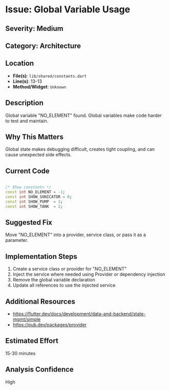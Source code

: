 # Issue: Global Variable Usage

## Severity: Medium

## Category: Architecture

## Location
- **File(s)**: `lib/shared/constants.dart`
- **Line(s)**: 13-13
- **Method/Widget**: `Unknown`

## Description
Global variable "NO_ELEMENT" found. Global variables make code harder to test and maintain.

## Why This Matters
Global state makes debugging difficult, creates tight coupling, and can cause unexpected side effects.

## Current Code
```dart

/* Show constants */
const int NO_ELEMENT = -1;
const int SHOW_SONICATOR = 0;
const int SHOW_PUMP  = 1;
const int SHOW_TANK  = 2;
```

## Suggested Fix
Move "NO_ELEMENT" into a provider, service class, or pass it as a parameter.

## Implementation Steps
1. Create a service class or provider for "NO_ELEMENT"
2. Inject the service where needed using Provider or dependency injection
3. Remove the global variable declaration
4. Update all references to use the injected service

## Additional Resources
- https://flutter.dev/docs/development/data-and-backend/state-mgmt/simple
- https://pub.dev/packages/provider

## Estimated Effort
15-30 minutes

## Analysis Confidence
High
